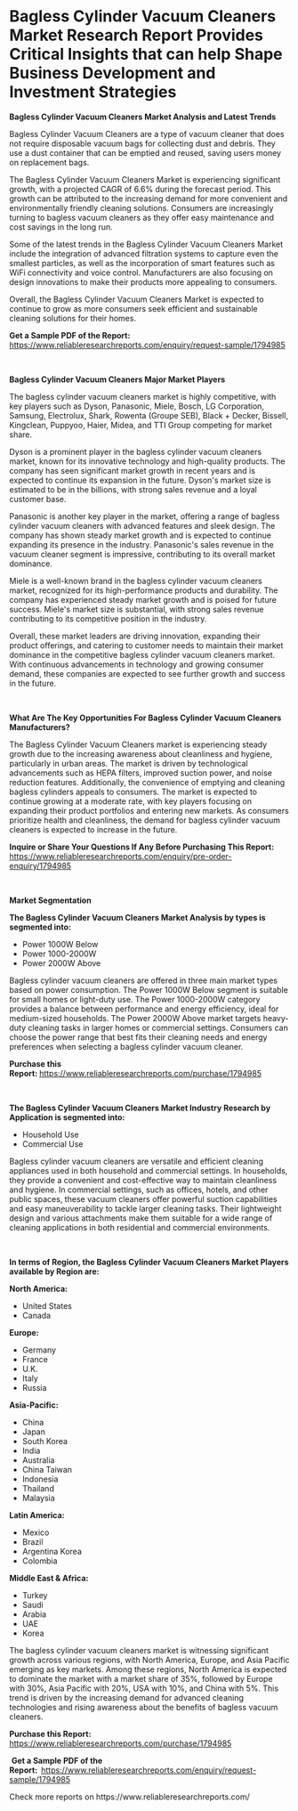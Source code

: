 <p><h1>Bagless Cylinder Vacuum Cleaners Market Research Report Provides Critical Insights that can help Shape Business Development and Investment Strategies</h1></p><p><strong>Bagless Cylinder Vacuum Cleaners Market Analysis and Latest Trends</strong></p>
<p><p>Bagless Cylinder Vacuum Cleaners are a type of vacuum cleaner that does not require disposable vacuum bags for collecting dust and debris. They use a dust container that can be emptied and reused, saving users money on replacement bags.</p><p>The Bagless Cylinder Vacuum Cleaners Market is experiencing significant growth, with a projected CAGR of 6.6% during the forecast period. This growth can be attributed to the increasing demand for more convenient and environmentally friendly cleaning solutions. Consumers are increasingly turning to bagless vacuum cleaners as they offer easy maintenance and cost savings in the long run.</p><p>Some of the latest trends in the Bagless Cylinder Vacuum Cleaners Market include the integration of advanced filtration systems to capture even the smallest particles, as well as the incorporation of smart features such as WiFi connectivity and voice control. Manufacturers are also focusing on design innovations to make their products more appealing to consumers.</p><p>Overall, the Bagless Cylinder Vacuum Cleaners Market is expected to continue to grow as more consumers seek efficient and sustainable cleaning solutions for their homes.</p></p>
<p><strong>Get a Sample PDF of the Report:&nbsp;</strong> <a href="https://www.reliableresearchreports.com/enquiry/request-sample/1794985">https://www.reliableresearchreports.com/enquiry/request-sample/1794985</a></p>
<p>&nbsp;</p>
<p><strong>Bagless Cylinder Vacuum Cleaners Major Market Players</strong></p>
<p><p>The bagless cylinder vacuum cleaners market is highly competitive, with key players such as Dyson, Panasonic, Miele, Bosch, LG Corporation, Samsung, Electrolux, Shark, Rowenta (Groupe SEB), Black + Decker, Bissell, Kingclean, Puppyoo, Haier, Midea, and TTI Group competing for market share.</p><p>Dyson is a prominent player in the bagless cylinder vacuum cleaners market, known for its innovative technology and high-quality products. The company has seen significant market growth in recent years and is expected to continue its expansion in the future. Dyson's market size is estimated to be in the billions, with strong sales revenue and a loyal customer base.</p><p>Panasonic is another key player in the market, offering a range of bagless cylinder vacuum cleaners with advanced features and sleek design. The company has shown steady market growth and is expected to continue expanding its presence in the industry. Panasonic's sales revenue in the vacuum cleaner segment is impressive, contributing to its overall market dominance.</p><p>Miele is a well-known brand in the bagless cylinder vacuum cleaners market, recognized for its high-performance products and durability. The company has experienced steady market growth and is poised for future success. Miele's market size is substantial, with strong sales revenue contributing to its competitive position in the industry.</p><p>Overall, these market leaders are driving innovation, expanding their product offerings, and catering to customer needs to maintain their market dominance in the competitive bagless cylinder vacuum cleaners market. With continuous advancements in technology and growing consumer demand, these companies are expected to see further growth and success in the future.</p></p>
<p>&nbsp;</p>
<p><strong>What Are The Key Opportunities For Bagless Cylinder Vacuum Cleaners Manufacturers?</strong></p>
<p><p>The Bagless Cylinder Vacuum Cleaners market is experiencing steady growth due to the increasing awareness about cleanliness and hygiene, particularly in urban areas. The market is driven by technological advancements such as HEPA filters, improved suction power, and noise reduction features. Additionally, the convenience of emptying and cleaning bagless cylinders appeals to consumers. The market is expected to continue growing at a moderate rate, with key players focusing on expanding their product portfolios and entering new markets. As consumers prioritize health and cleanliness, the demand for bagless cylinder vacuum cleaners is expected to increase in the future.</p></p>
<p><strong>Inquire or Share Your Questions If Any Before Purchasing This Report:</strong> <a href="https://www.reliableresearchreports.com/enquiry/pre-order-enquiry/1794985">https://www.reliableresearchreports.com/enquiry/pre-order-enquiry/1794985</a></p>
<p>&nbsp;</p>
<p><strong>Market Segmentation</strong></p>
<p><strong>The Bagless Cylinder Vacuum Cleaners Market Analysis by types is segmented into:</strong></p>
<p><ul><li>Power 1000W Below</li><li>Power 1000-2000W</li><li>Power 2000W Above</li></ul></p>
<p><p>Bagless cylinder vacuum cleaners are offered in three main market types based on power consumption. The Power 1000W Below segment is suitable for small homes or light-duty use. The Power 1000-2000W category provides a balance between performance and energy efficiency, ideal for medium-sized households. The Power 2000W Above market targets heavy-duty cleaning tasks in larger homes or commercial settings. Consumers can choose the power range that best fits their cleaning needs and energy preferences when selecting a bagless cylinder vacuum cleaner.</p></p>
<p><strong>Purchase this Report:&nbsp;</strong><a href="https://www.reliableresearchreports.com/purchase/1794985">https://www.reliableresearchreports.com/purchase/1794985</a></p>
<p>&nbsp;</p>
<p><strong>The Bagless Cylinder Vacuum Cleaners Market Industry Research by Application is segmented into:</strong></p>
<p><ul><li>Household Use</li><li>Commercial Use</li></ul></p>
<p><p>Bagless cylinder vacuum cleaners are versatile and efficient cleaning appliances used in both household and commercial settings. In households, they provide a convenient and cost-effective way to maintain cleanliness and hygiene. In commercial settings, such as offices, hotels, and other public spaces, these vacuum cleaners offer powerful suction capabilities and easy maneuverability to tackle larger cleaning tasks. Their lightweight design and various attachments make them suitable for a wide range of cleaning applications in both residential and commercial environments.</p></p>
<p>&nbsp;</p>
<p><strong>In terms of Region, the Bagless Cylinder Vacuum Cleaners Market Players available by Region are:</strong></p>
<p>
    <p> <strong> North America: </strong>
        <ul>
            <li>United States</li>
            <li>Canada</li>
        </ul>
        </p> 
    <p> <strong> Europe: </strong>
        <ul>
            <li>Germany</li>
            <li>France</li>
            <li>U.K.</li>
            <li>Italy</li>
            <li>Russia</li>
        </ul>
        </p> 
    <p> <strong> Asia-Pacific: </strong>
        <ul>
            <li>China</li>
            <li>Japan</li>
            <li>South Korea</li>
            <li>India</li>
            <li>Australia</li>
            <li>China Taiwan</li>
            <li>Indonesia</li>
            <li>Thailand</li>
            <li>Malaysia</li>
        </ul>
        </p> 
    <p> <strong> Latin America: </strong>
        <ul>
            <li>Mexico</li>
            <li>Brazil</li>
            <li>Argentina Korea</li>
            <li>Colombia</li>
        </ul>
        </p> 
    <p> <strong> Middle East & Africa: </strong>
        <ul>
            <li>Turkey</li>
            <li>Saudi</li>
            <li>Arabia</li>
            <li>UAE</li>
            <li>Korea</li>
        </ul>
    </p>
    </p>
<p><p>The bagless cylinder vacuum cleaners market is witnessing significant growth across various regions, with North America, Europe, and Asia Pacific emerging as key markets. Among these regions, North America is expected to dominate the market with a market share of 35%, followed by Europe with 30%, Asia Pacific with 20%, USA with 10%, and China with 5%. This trend is driven by the increasing demand for advanced cleaning technologies and rising awareness about the benefits of bagless vacuum cleaners.</p></p>
<p><strong>Purchase this Report: </strong><a href="https://www.reliableresearchreports.com/purchase/1794985">https://www.reliableresearchreports.com/purchase/1794985</a></p>
<p>&nbsp;<strong>Get a Sample PDF of the Report:&nbsp;&nbsp;</strong><a href="https://www.reliableresearchreports.com/enquiry/request-sample/1794985">https://www.reliableresearchreports.com/enquiry/request-sample/1794985</a></p>
<p><strong></strong></p>
<p>Check more reports on https://www.reliableresearchreports.com/</p>